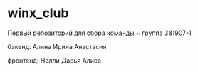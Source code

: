 # winx_club
Первый репозиторий для сбора команды ~
группа 381907-1



бэкенд:
Алина
Ирина
Анастасия

фронтенд:
Нелли 
Дарья
Алиса

